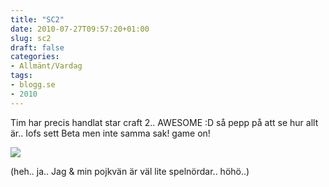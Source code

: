 ```yaml
---
title: "SC2"
date: 2010-07-27T09:57:20+01:00
slug: sc2
draft: false
categories:
- Allmänt/Vardag
tags:
- blogg.se
- 2010
---
```

Tim har precis handlat star craft 2.. AWESOME :D så pepp på att se hur allt är.. Iofs sett Beta men inte samma sak! game on!  
  
  
![](/assets/images/blogg.se/starcraft_2_99867048.png)  
  
  
(heh.. ja.. Jag & min pojkvän är väl lite spelnördar.. höhö..)